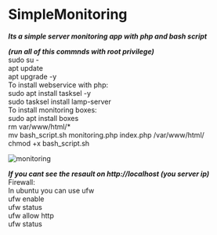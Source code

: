 # SimpleMonitoring
***Its a simple server monitoring app with php and bash script***



***(run all of this commnds with root privilege)*** <br />
sudo su - <br />
apt update <br />
apt upgrade -y <br />
To install webservice with php:  <br />
sudo apt install tasksel -y <br />
sudo tasksel install lamp-server <br />
To install monitoring boxes: <br />
sudo apt install boxes <br />
rm var/www/html/* <br />
mv bash_script.sh monitoring.php index.php /var/www/html/ <br />
chmod +x bash_script.sh <br />

![monitoring](https://user-images.githubusercontent.com/20085529/163727358-adae0daf-89c4-4bd2-ae69-d0be2520f04d.jpg)


***If you cant see the resault on http://localhost (you server ip)*** <br />
Firewall: <br />
In ubuntu you can use ufw <br />
ufw enable <br />
ufw status <br />
ufw allow http <br />
ufw status <br />

